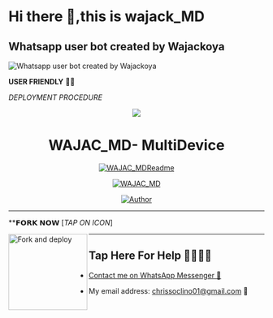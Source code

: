 # Hi there 👋,this is wajack_MD
## Whatsapp user bot created by Wajackoya
![Whatsapp user bot created by Wajackoya](https://i.ibb.co/cgSL5wv/1705786098402-xl7hci-2-0.jpg)

**USER FRIENDLY** 👋😁
          
*DEPLOYMENT PROCEDURE*
<p align="center">
    <img src="https://raw.githubusercontent.com/andreasbm/readme/master/assets/lines/colored.png">
</p>

<h1 align="center">WAJAC_MD- MultiDevice</h1>

<p align="center">
  <a href="https://github.com/Wajackoya"><img src="http://readme-typing-svg.herokuapp.com?color=FFFFFF&center=true&vCenter=true&multiline=false&lines=WAJAC+MD+MultiDevice;Cool+Whatsapp+Bot+Modification;Developed+by+Wajackoya;Give+star+and+forks+this+Repo+🌟" alt="WAJAC_MDReadme"></a>
</p>

<p align="center">
    <a href="#"><img title="WAJAC_MD" src="https://img.shields.io/badge/WhatsApp%20BOT-green?colorA=%23ff0000&colorB=%23017e40&style=for-the-badge"></a>
</p>
<p align="center">
    <a href="https://github.com/Wajackoya"><img title="Author" src="https://img.shields.io/badge/AUTHOR-Wajackoya-green.svg?style=for-the-badge&logo=github"></a>
</p>

---

**𝗙𝗢𝗥𝗞 𝗡𝗢𝗪 [_TAP ON ICON_]

<p align="left">
<a href="https://github.com/Wajackoya/wajack_md/fork"><img align="left" src="https://i.ibb.co/cgSL5wv/1705786098402-xl7hci-2-0.jpg" alt="Fork and deploy" height="150" width="155" /></a>

---

## Tap Here For Help 👋🥺🇰🇪

- [Contact me on WhatsApp Messenger 🎐](https://wa.me/254102510747?text=Hello%20Wajackoya~Kun%20sir...%20I%20need%20some%20help%20in%20WAJAC%20MD)

- My email address: [chrissoclino01@gmail.com](mailto:chrissoclino01@gmail.com) 🎐

